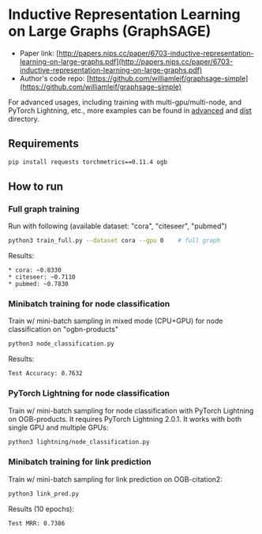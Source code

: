 Inductive Representation Learning on Large Graphs (GraphSAGE)
============

- Paper link: [http://papers.nips.cc/paper/6703-inductive-representation-learning-on-large-graphs.pdf](http://papers.nips.cc/paper/6703-inductive-representation-learning-on-large-graphs.pdf)
- Author's code repo: [https://github.com/williamleif/graphsage-simple](https://github.com/williamleif/graphsage-simple)

For advanced usages, including training with multi-gpu/multi-node, and PyTorch Lightning, etc., more examples can be found in [advanced](https://github.com/dmlc/dgl/tree/master/examples/pytorch/graphsage/advanced) and [dist](https://github.com/dmlc/dgl/tree/master/examples/pytorch/graphsage/dist) directory.

Requirements
------------

```bash
pip install requests torchmetrics==0.11.4 ogb
```

How to run
-------

### Full graph training

Run with following (available dataset: "cora", "citeseer", "pubmed")
```bash
python3 train_full.py --dataset cora --gpu 0    # full graph
```

Results:
```
* cora: ~0.8330
* citeseer: ~0.7110
* pubmed: ~0.7830
```

### Minibatch training for node classification

Train w/ mini-batch sampling in mixed mode (CPU+GPU) for node classification on "ogbn-products"

```bash
python3 node_classification.py
```

Results:
```
Test Accuracy: 0.7632
```

### PyTorch Lightning for node classification

Train w/ mini-batch sampling for node classification with PyTorch Lightning on OGB-products. It requires PyTorch Lightning 2.0.1. It works with both single GPU and multiple GPUs:

```bash
python3 lightning/node_classification.py
```

### Minibatch training for link prediction

Train w/ mini-batch sampling for link prediction on OGB-citation2:

```bash
python3 link_pred.py
```

Results (10 epochs):
```
Test MRR: 0.7386
```
